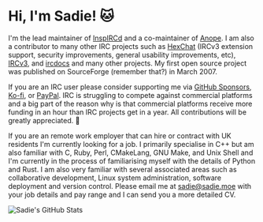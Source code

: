 # Hi, I'm Sadie! 🐱

I'm the lead maintainer of [InspIRCd](https://www.inspircd.org/) and a co-maintainer of [Anope](https://www.anope.org/). I am also a contributor to many other IRC projects such as [HexChat](https://github.com/hexchat/hexchat/) (IRCv3 extension support, security improvements, general usability improvements, etc), [IRCv3](https://github.com/ircv3/), and [ircdocs](https://github.com/ircdocs/) and many other projects. My first open source project was published on SourceForge (remember that?) in March 2007.

If you are an IRC user please consider supporting me via [GitHub Sponsors](https://github.com/sponsors/SadieCat), [Ko-fi](https://ko-fi.com/sadiepowell), or [PayPal](https://paypal.me/sadieelizabethpowell?country.x=GB&locale.x=en_GB). IRC is struggling to compete against commercial platforms and a big part of the reason why is that commercial platforms receive more funding in an hour than IRC projects get in a year. All contributions will be greatly appreciated. 💜

If you are an remote work employer that can hire or contract with UK residents I'm currently looking for a job. I primarily specialise in C++  but am also familiar with C, Ruby, Perl, CMakeLang, GNU Make, and Unix Shell and I'm currently in the process of familiarising myself with the details of Python and Rust. I am also very familiar with several associated areas such as collaborative development, Linux system administration, software deployment and version control. Please email me at sadie@sadie.moe with your job details and pay range and I can send you a more detailed CV.

![Sadie's GitHub Stats](https://github-readme-stats.vercel.app/api?username=SadieCat&show_icons=true&theme=transparent)
